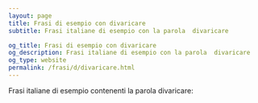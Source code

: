 ```yaml
---
layout: page
title: Frasi di esempio con divaricare 
subtitle: Frasi italiane di esempio con la parola  divaricare

og_title: Frasi di esempio con divaricare 
og_description: Frasi italiane di esempio con la parola  divaricare
og_type: website
permalink: /frasi/d/divaricare.html
---
```


Frasi italiane di esempio contenenti la parola divaricare:


